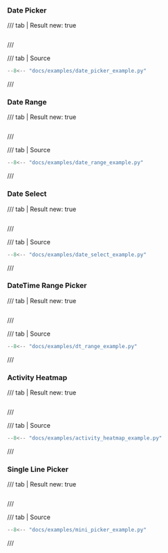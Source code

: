 ### Date Picker

/// tab | Result
    new: true
```{.textual path="docs/examples/date_picker_example.py"}
```
///

/// tab | Source
```python
--8<-- "docs/examples/date_picker_example.py"
```
///

### Date Range

/// tab | Result
    new: true
```{.textual path="docs/examples/date_range_example.py"}
```
///

/// tab | Source
```python
--8<-- "docs/examples/date_range_example.py"
```
///

### Date Select

/// tab | Result
    new: true
```{.textual path="docs/examples/date_select_example.py"}
```
///

/// tab | Source
```python
--8<-- "docs/examples/date_select_example.py"
```
///

### DateTime Range Picker

/// tab | Result
    new: true
```{.textual path="docs/examples/dt_range_example.py"}
```
///

/// tab | Source
```python
--8<-- "docs/examples/dt_range_example.py"
```
///


 
### Activity Heatmap 

/// tab | Result
    new: true
```{.textual path="docs/examples/activity_heatmap_example.py"}
```
///

/// tab | Source
```python
--8<-- "docs/examples/activity_heatmap_example.py"
```
///

### Single Line Picker

/// tab | Result
    new: true
```{.textual path="docs/examples/mini_picker_example.py"}
```
///

/// tab | Source
```python
--8<-- "docs/examples/mini_picker_example.py"
```
///
